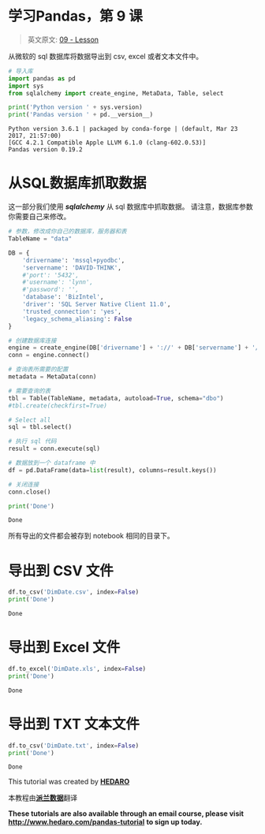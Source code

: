 
# 学习Pandas，第 9 课
> 英文原文: [09 - Lesson](http://nbviewer.ipython.org/urls/bitbucket.org/hrojas/learn-pandas/raw/master/lessons/09%20-%20Lesson.ipynb)

从微软的 sql 数据库将数据导出到 csv, excel 或者文本文件中。


```python
# 导入库
import pandas as pd
import sys
from sqlalchemy import create_engine, MetaData, Table, select
```


```python
print('Python version ' + sys.version)
print('Pandas version ' + pd.__version__)
```

    Python version 3.6.1 | packaged by conda-forge | (default, Mar 23 2017, 21:57:00) 
    [GCC 4.2.1 Compatible Apple LLVM 6.1.0 (clang-602.0.53)]
    Pandas version 0.19.2
    

# 从SQL数据库抓取数据

这一部分我们使用 ***sqlalchemy*** 从 sql 数据库中抓取数据。 请注意，数据库参数你需要自己来修改。


```python
# 参数，修改成你自己的数据库，服务器和表
TableName = "data"

DB = {
    'drivername': 'mssql+pyodbc',
    'servername': 'DAVID-THINK',
    #'port': '5432',
    #'username': 'lynn',
    #'password': '',
    'database': 'BizIntel',
    'driver': 'SQL Server Native Client 11.0',
    'trusted_connection': 'yes',  
    'legacy_schema_aliasing': False
}

# 创建数据库连接
engine = create_engine(DB['drivername'] + '://' + DB['servername'] + '/' + DB['database'] + '?' + 'driver=' + DB['driver'] + ';' + 'trusted_connection=' + DB['trusted_connection'], legacy_schema_aliasing=DB['legacy_schema_aliasing'])
conn = engine.connect()

# 查询表所需要的配置
metadata = MetaData(conn)

# 需要查询的表
tbl = Table(TableName, metadata, autoload=True, schema="dbo")
#tbl.create(checkfirst=True)

# Select all
sql = tbl.select()

# 执行 sql 代码
result = conn.execute(sql)

# 数据放到一个 dataframe 中
df = pd.DataFrame(data=list(result), columns=result.keys())

# 关闭连接
conn.close()

print('Done')
```

    Done
    

所有导出的文件都会被存到 notebook 相同的目录下。

# 导出到 CSV 文件


```python
df.to_csv('DimDate.csv', index=False)
print('Done')
```

    Done
    

# 导出到 Excel 文件


```python
df.to_excel('DimDate.xls', index=False)
print('Done')
```

    Done
    

# 导出到 TXT 文本文件


```python
df.to_csv('DimDate.txt', index=False)
print('Done')
```

    Done
    

<p class="text-muted">This tutorial was created by <a href="http://www.hedaro.com" target="_blank"><strong>HEDARO</strong></a></p>
<p class="text-muted">本教程由<a href="http://datarx.cn" target="_blank"><strong>派兰数据</strong></a>翻译</p>

<!-- Pandas Tutorial -->  
<strong>These tutorials are also available through an email course, please visit </strong><a href="http://www.hedaro.com/pandas-tutorial" target="_blank"><strong>http://www.hedaro.com/pandas-tutorial</strong></a> <strong>to sign up today.</strong>
<!-- Pandas Tutorial -->	


```python

```
